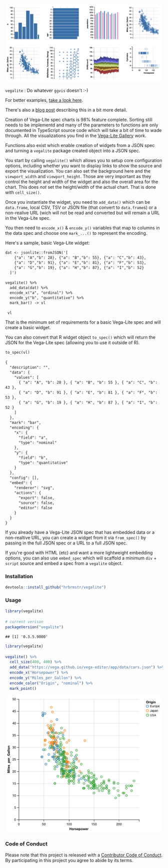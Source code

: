 ![](gallery.png)

`vegalite` : Do whatever `ggvis` doesn't :-)

For better examples, [take a look here](http://rud.is/projects/vegalite01.html).

There's also a [blog post](http://rud.is/b/2016/02/27/create-vega-lite-specs-widgets-with-the-vegalite-package/) describing this in a bit more detail.

Creation of Vega-Lite spec charts is 98% feature complete. Sorting still
needs to be implementd and many of the parameters to functions are only
documented in TypeScript source code which will take a bit of time to
wade through. All the visualizations you find in the [Vega-Lite Gallery](http://vega.github.io/vega-lite/gallery.html) work.

Functions also exist which enable creation of widgets from a JSON spec and
turning a `vegalite` package created object into a JSON spec.

You start by calling `vegalite()` which allows you to setup core
configuration options, including whether you want to display links to
show the source and export the visualization. You can also set the background
here and the `viewport_width` and `viewport_height`. Those are
very important as they control the height and width of the widget and also
the overall area for the chart. This does _not_ set the height/width
of the actual chart. That is done with `cell_size()`.

Once you instantiate the widget, you need to `add_data()` which can
be `data.frame`, local CSV, TSV or JSON file (that convert to
`data.frame`s) or a non-realive URL (wich will not be read and
converted but will remain a URL in the Vega-Lite spec.

You then need to `encode_x()` & `encode_y()` variables that
map to columns in the data spec and choose one `mark_...()` to
represent the encoding.

Here's a sample, basic Vega-Lite widget:

    dat <- jsonlite::fromJSON('[
        {"a": "A","b": 28}, {"a": "B","b": 55}, {"a": "C","b": 43},
        {"a": "D","b": 91}, {"a": "E","b": 81}, {"a": "F","b": 53},
        {"a": "G","b": 19}, {"a": "H","b": 87}, {"a": "I","b": 52}
      ]')

    vegalite() %>%
      add_data(dat) %>%
      encode_x("a", "ordinal") %>%
      encode_y("b", "quantitative") %>%
      mark_bar() -> vl

     vl

That is the minimum set of requirements for a basic Vega-Lite spec and
will create a basic widget.

You can also convert that R widget object `to_spec()` which will return
the JSON for the Vega-Lite spec (allowing you to use it outside of R).

    to_spec(vl)

    {
      "description": "",
      "data": {
        "values": [
          { "a": "A", "b": 28 }, { "a": "B", "b": 55 }, { "a": "C", "b": 43 },
          { "a": "D", "b": 91 }, { "a": "E", "b": 81 }, { "a": "F", "b": 53 },
          { "a": "G", "b": 19 }, { "a": "H", "b": 87 }, { "a": "I", "b": 52 }
        ]
      },
      "mark": "bar",
      "encoding": {
        "x": {
          "field": "a",
          "type": "nominal"
        },
        "y": {
          "field": "b",
          "type": "quantitative"
        }
      },
      "config": [],
      "embed": {
        "renderer": "svg",
        "actions": {
          "export": false,
          "source": false,
          "editor": false
        }
      }
    }

If you already have a Vega-Lite JSON spec that has embedded data or a
non-realtive URL, you can create a widget from it via `from_spec()`
by passing in the full JSON spec or a URL to a full JSON spec.

If you're good with HTML (etc) and want a more lightweight embedding options, you
can also use `embed_spec` which will scaffold a minimum `div` +
`script` source and embed a spec from a `vegalite` object.

### Installation


```r
devtools::install_github("hrbrmstr/vegalite")
```



### Usage


```r
library(vegalite)

# current verison
packageVersion("vegalite")
```

```
## [1] '0.3.5.9000'
```


```r
library(vegalite)

vegalite() %>% 
  cell_size(400, 400) %>% 
  add_data("https://vega.github.io/vega-editor/app/data/cars.json") %>% 
  encode_x("Horsepower") %>% 
  encode_y("Miles_per_Gallon") %>% 
  encode_color("Origin", "nominal") %>% 
  mark_point()
```

![](vega.png)

### Code of Conduct

Please note that this project is released with a [Contributor Code of Conduct](CONDUCT.md). By participating in this project you agree to abide by its terms.

